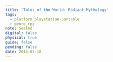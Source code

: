 ```yaml
---
title: 'Tales of the World: Radiant Mythology'
tags:
  - platform_playstation-portable
  - genre_rpg
note: Sealed
digital: false
physical: true
guide: false
pending: false
date: 2014-03-18
---
```


